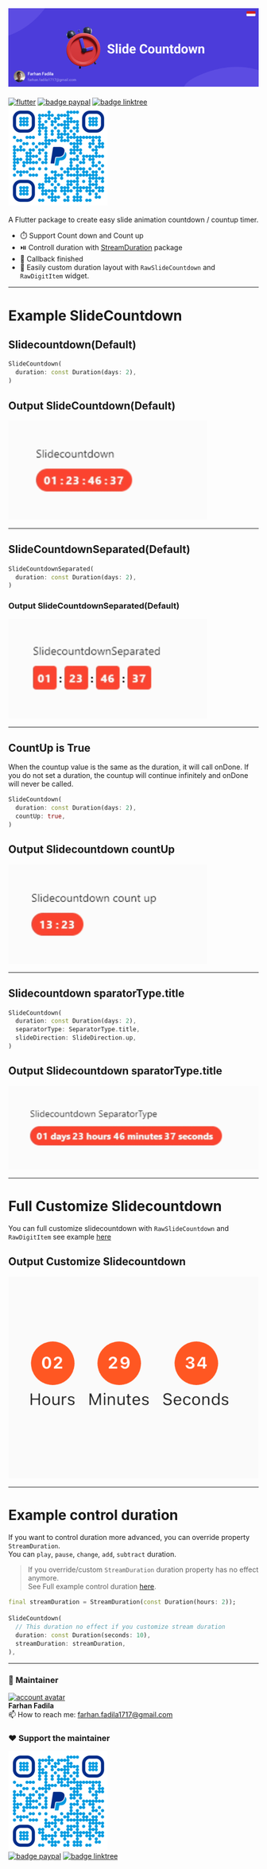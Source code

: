 ## [![cover][]][pubdev]

[![flutter][]][web flutter] [![badge paypal][]][paypal account] [![badge linktree][]][linktree account] <br>
[![qr-paypal][]][paypal account]
<br><br>
A Flutter package to create easy slide animation countdown / countup timer.

- ⏱️ Support Count down and Count up
- ⏯️ Controll duration with [StreamDuration](https://pub.dev/packages/stream_duration) package
- 🔔 Callback finished
- 🎨 Easily custom duration layout with `RawSlideCountdown` and `RawDigitItem` widget.

---

# Example SlideCountdown

## Slidecountdown(Default)

```dart
SlideCountdown(
  duration: const Duration(days: 2),
)
```

## Output SlideCountdown(Default)

[![slidecountdown][]][slidecountdown]

---

## SlideCountdownSeparated(Default)

```dart
SlideCountdownSeparated(
  duration: const Duration(days: 2),
)
```

### Output SlideCountdownSeparated(Default)

[![slidecountdown separated][]][slidecountdown separated]

---

## CountUp is True

When the countup value is the same as the duration, it will call onDone. If you do not set a duration, the countup will continue infinitely and onDone will never be called.

```dart
SlideCountdown(
  duration: const Duration(days: 2),
  countUp: true,
)
```

## Output Slidecountdown countUp

[![slidecountdown countup][]][slidecountdown countup]

---

## Slidecountdown sparatorType.title

```dart
SlideCountdown(
  duration: const Duration(days: 2),
  separatorType: SeparatorType.title,
  slideDirection: SlideDirection.up,
)
```

## Output Slidecountdown sparatorType.title

[![slidecountdown separatortype][]][slidecountdown separatortype]

---

# Full Customize Slidecountdown

You can full customize slidecountdown with `RawSlideCountdown` and `RawDigitItem`
see example [here](https://github.com/farhanfadila1717/slide_countdown/blob/master/example/example_raw_slide_countdown.dart)

## Output Customize Slidecountdown

[![raw-slidecountdown][]][raw-slidecountdown]

---

# Example control duration

If you want to control duration more advanced, you can override property `StreamDuration`. <br>
You can `play`, `pause`, `change`, `add`, `subtract` duration.

> If you override/custom `StreamDuration` duration property has no effect anymore. <br>
> See Full example control duration [here](https://github.com/farhanfadila1717/slide_countdown/blob/master/example/example.dart#L111).

```dart
final streamDuration = StreamDuration(const Duration(hours: 2));

SlideCountdown(
  // This duration no effect if you customize stream duration
  duration: const Duration(seconds: 10),
  streamDuration: streamDuration,
),
```

---

### 🚧 Maintainer

[![account avatar][]][github account] <br>
**Farhan Fadila** <br>
📫 How to reach me: farhan.fadila1717@gmail.com

### ❤️ Support the maintainer

[![qr-paypal][]][paypal account]<br>
[![badge paypal][]][paypal account] [![badge linktree][]][linktree account]

[cover]: https://raw.githubusercontent.com/farhanfadila1717/flutter_package/master/display/slide_coutdown/slide_countdown.png
[slidecountdown]: https://raw.githubusercontent.com/farhanfadila1717/flutter_package/master/display/slide_coutdown/slidecountdown.gif
[slidecountdown separated]: https://raw.githubusercontent.com/farhanfadila1717/flutter_package/master/display/slide_coutdown/slidecountdown_separated.gif
[slidecountdown countup]: https://raw.githubusercontent.com/farhanfadila1717/flutter_package/master/display/slide_coutdown/slidecountdown_countup.gif
[slidecountdown separatortype]: https://raw.githubusercontent.com/farhanfadila1717/flutter_package/master/display/slide_coutdown/slidecountdown_separatortype.gif
[pubdev]: https://pub.dev/packages/slide_countdown
[flutter]: https://img.shields.io/badge/Platform-Flutter-02569B?logo=flutter
[web flutter]: https://flutter.dev
[account avatar]: https://avatars.githubusercontent.com/u/43161050?s=80
[github account]: https://github.com/farhanfadila1717
[badge linktree]: https://img.shields.io/badge/Donate-farhanfadila-orange
[linktree account]: https://linktr.ee/farhanfadila
[badge paypal]: https://img.shields.io/badge/Donate-PayPal-00457C?logo=paypal
[paypal account]: https://www.paypal.me/farhanfadila1717
[stream duration]: https://pub.dev/packages/stream_duration
[qr-paypal]: https://raw.githubusercontent.com/farhanfadila1717/flutter_package/master/display/qr-paypal.png
[raw-slidecountdown]: https://raw.githubusercontent.com/farhanfadila1717/flutter_package/master/display/slide_coutdown/raw_slide_countdown.png
